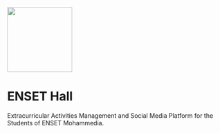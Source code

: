 <img src="https://s6.imgcdn.dev/SH7sM.png" width="150">

# ENSET Hall
Extracurricular Activities Management and Social Media Platform for the Students of ENSET Mohammedia.

